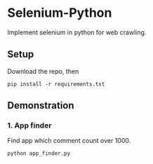 # Selenium-Python
Implement selenium in python for web crawling.

## Setup

Download the repo, then

```
pip install -r requirements.txt
```

## Demonstration

### 1. App finder
Find app which comment count over 1000.

```
python app_finder.py
```
